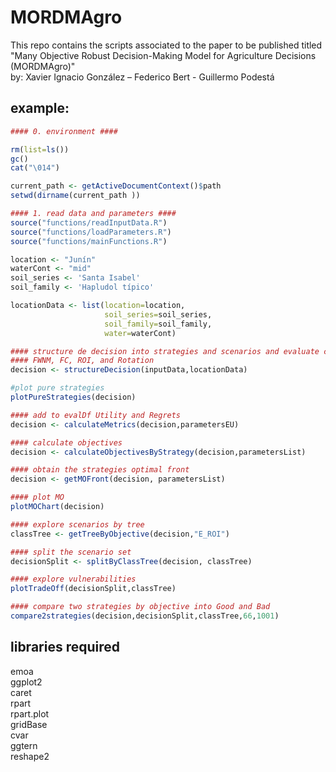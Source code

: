 # MORDMAgro
This repo contains the scripts associated to the paper to be published titled "Many Objective Robust Decision-Making Model for Agriculture Decisions (MORDMAgro)" <br>
by: Xavier Ignacio González – Federico Bert - Guillermo Podestá

## example:
```r
#### 0. environment ####

rm(list=ls()) 
gc()
cat("\014") 

current_path <- getActiveDocumentContext()$path 
setwd(dirname(current_path ))

#### 1. read data and parameters ####
source("functions/readInputData.R")
source("functions/loadParameters.R")
source("functions/mainFunctions.R")

location <- "Junín"
waterCont <- "mid"
soil_series <- 'Santa Isabel'
soil_family <- 'Hapludol típico'

locationData <- list(location=location,
                     soil_series=soil_series,
                     soil_family=soil_family,
                     water=waterCont)

#### structure de decision into strategies and scenarios and evaluate combination with: 
#### FWNM, FC, ROI, and Rotation
decision <- structureDecision(inputData,locationData)

#plot pure strategies
plotPureStrategies(decision)

#### add to evalDf Utility and Regrets
decision <- calculateMetrics(decision,parametersEU)

#### calculate objectives 
decision <- calculateObjectivesByStrategy(decision,parametersList)

#### obtain the strategies optimal front
decision <- getMOFront(decision, parametersList) 

#### plot MO
plotMOChart(decision)

#### explore scenarios by tree
classTree <- getTreeByObjective(decision,"E_ROI")

#### split the scenario set
decisionSplit <- splitByClassTree(decision, classTree)

#### explore vulnerabilities
plotTradeOff(decisionSplit,classTree)

#### compare two strategies by objective into Good and Bad
compare2strategies(decision,decisionSplit,classTree,66,1001)
```

## libraries required
emoa<br>
ggplot2<br>
caret<br>
rpart<br>
rpart.plot<br>
gridBase<br>
cvar<br>
ggtern<br>
reshape2<br>
